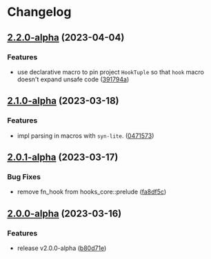 # Changelog

## [2.2.0-alpha](https://github.com/frender-rs/hooks/compare/hooks-core-v2.1.0-alpha...hooks-core-v2.2.0-alpha) (2023-04-04)


### Features

* use declarative macro to pin project `HookTuple` so that `hook` macro doesn't expand unsafe code ([391794a](https://github.com/frender-rs/hooks/commit/391794adb84f9498fb076646ef26d759fa3a1e30))

## [2.1.0-alpha](https://github.com/frender-rs/hooks/compare/hooks-core-v2.0.1-alpha...hooks-core-v2.1.0-alpha) (2023-03-18)


### Features

* impl parsing in macros with `syn-lite`. ([0471573](https://github.com/frender-rs/hooks/commit/04715738fd4f7de69687ed1c723e42c5b00b4c0c))

## [2.0.1-alpha](https://github.com/frender-rs/hooks/compare/hooks-core-v2.0.0-alpha...hooks-core-v2.0.1-alpha) (2023-03-17)


### Bug Fixes

* remove fn_hook from hooks_core::prelude ([fa8df5c](https://github.com/frender-rs/hooks/commit/fa8df5ccda1c480a9616fe3b1790653ab1f5fcba))

## [2.0.0-alpha](https://github.com/frender-rs/hooks/compare/hooks-core-v1.0.0-alpha.10...hooks-core-v2.0.0-alpha) (2023-03-16)


### Features

* release v2.0.0-alpha ([b80d71e](https://github.com/frender-rs/hooks/commit/b80d71e8dd8aa80557a139b27094888b376f02a8))
